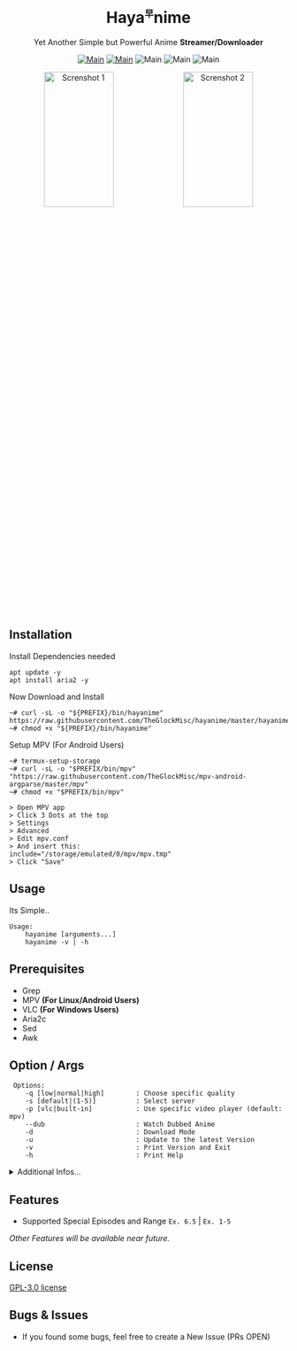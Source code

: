 <div align="center">
<h1>Haya<sup><sub><sup>早</sup></sub></sup>nime</h1>

Yet Another Simple but Powerful Anime **Streamer/Downloader**


[![Main](https://img.shields.io/badge/Maintainer-TheGlockMisc-green?style=flat-square)](https://github.com/TheGlockMisc)
[![Main](https://img.shields.io/badge/Maintainer-Zudeath-green?style=flat-square)](https://github.com/Zudeath)
![Main](https://img.shields.io/badge/OS-Linux-blue?style=flat-square)
![Main](https://img.shields.io/badge/OS-Windows-blue?style=flat-square)
![Main](https://img.shields.io/badge/OS-Android-blue?style=flat-square)

<img src="https://user-images.githubusercontent.com/93582751/171870808-f978af0b-1313-4cf7-9fff-51c2b258cf43.JPG" alt="Screnshot 1" width="50%" height="25%" /><img src="https://user-images.githubusercontent.com/93582751/171872397-d81828ad-8980-4fee-b66f-c74b555c9947.JPG" alt="Screnshot 2" width="50%" height="25%" />

</div>

## Installation
Install Dependencies needed
```
apt update -y
apt install aria2 -y
```

Now Download and Install
```
~# curl -sL -o "${PREFIX}/bin/hayanime" https://raw.githubusercontent.com/TheGlockMisc/hayanime/master/hayanime
~# chmod +x "${PREFIX}/bin/hayanime"
```
Setup MPV (For Android Users)
```
~# termux-setup-storage
~# curl -sL -o "$PREFIX/bin/mpv" "https://raw.githubusercontent.com/TheGlockMisc/mpv-android-argparse/master/mpv"
~# chmod +x "$PREFIX/bin/mpv"

> Open MPV app
> Click 3 Dots at the top
> Settings
> Advanced
> Edit mpv.conf
> And insert this:
include="/storage/emulated/0/mpv/mpv.tmp"
> Click "Save"
```
## Usage
Its Simple..
```
Usage:
    hayanime [arguments...]
    hayanime -v | -h
```

## Prerequisites 
+ Grep
+ MPV **(For Linux/Android Users)**
+ VLC **(For Windows Users)**
+ Aria2c
+ Sed
+ Awk
## Option / Args
```
 Options:
    -q [low|normal|high]        : Choose specific quality                               
    -s [default|(1-5)]          : Select server                                         
    -p [vlc|built-in]           : Use specific video player (default: mpv)              
    --dub                       : Watch Dubbed Anime                                    
    -d                          : Download Mode                                         
    -u                          : Update to the latest Version                          
    -v                          : Print Version and Exit                                
    -h                          : Print Help
```
<details>
<summary>Additional Infos...</summary>
 
+ The quality selection on "-p built-in" is not available. (default: Auto)                Server Selection is optional, Server 1 is fast but most of the time                     it always break. Incase of the default ones is not working, please choose               the backup. Built-in video player is only for termux (Android) users.

| Exit Codes: | Description |
| ------- | -------- |
| 0 | No Error |
| 1 | An Error occured or the process was destructed by an Exception |
| 2 | Exited using "Iterrupt"

</details>

## Features
+ Supported Special Episodes and Range
`Ex. 6.5` | `Ex. 1-5`

*Other Features will be available near future.*

## License
[GPL-3.0 license](https://github.com/TheGlockMisc/hayanime/blob/v2.0/LICENSE)

## Bugs & Issues
+ If you found some bugs, feel free to create a New Issue (PRs OPEN)
